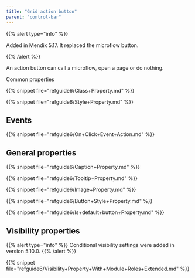 ```yaml
---
title: "Grid action button"
parent: "control-bar"
---
```



{{% alert type="info" %}}

Added in Mendix 5.17\. It replaced the microflow button.

{{% /alert %}}

An action button can call a microflow, open a page or do nothing. 

Common properties

{{% snippet file="refguide6/Class+Property.md" %}}

{{% snippet file="refguide6/Style+Property.md" %}}

## Events

{{% snippet file="refguide6/On+Click+Event+Action.md" %}}

## General properties

{{% snippet file="refguide6/Caption+Property.md" %}}

{{% snippet file="refguide6/Tooltip+Property.md" %}}

{{% snippet file="refguide6/Image+Property.md" %}}

{{% snippet file="refguide6/Button+Style+Property.md" %}}

{{% snippet file="refguide6/Is+default+button+Property.md" %}}

## Visibility properties

{{% alert type="info" %}}
Conditional visibility settings were added in version 5.10.0.
{{% /alert %}}

{{% snippet file="refguide6/Visibility+Property+With+Module+Roles+Extended.md" %}}
